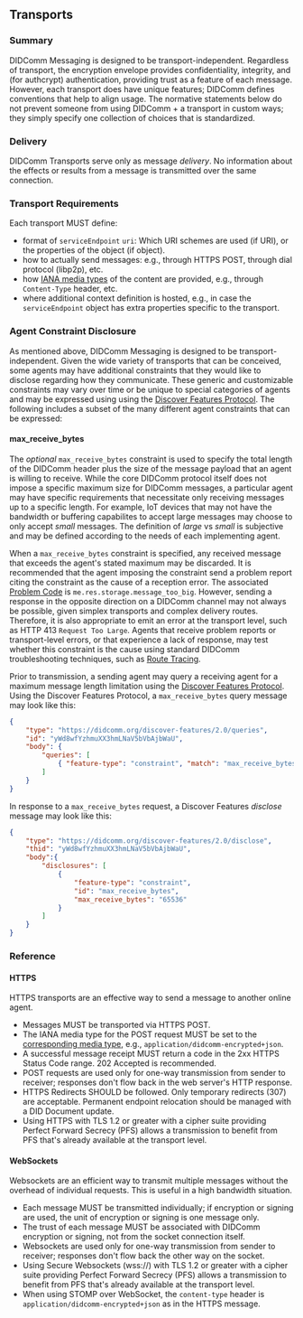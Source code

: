## Transports
### Summary
DIDComm Messaging is designed to be transport-independent. Regardless of transport, the encryption envelope provides confidentiality, integrity, and (for authcrypt) authentication, providing trust as a feature of each message. However, each transport does have unique features; DIDComm defines conventions that help to align usage. The normative statements below do not prevent someone from using DIDComm + a transport in custom ways; they simply specify one collection of choices that is standardized.

### Delivery

DIDComm Transports serve only as message _delivery_. No information about the effects or results from a message is transmitted over the same connection.

### Transport Requirements

Each transport MUST define:

- format of `serviceEndpoint` `uri`: Which URI schemes are used (if URI), or the properties of the object (if object).
- how to actually send messages:  e.g., through HTTPS POST, through dial protocol (libp2p), etc.
- how [IANA media types](#iana-media-types) of the content are provided, e.g., through `Content-Type` header, etc.
- where additional context definition is hosted, e.g., in case the `serviceEndpoint`  object has extra properties specific to the transport.


### Agent Constraint Disclosure

As mentioned above, DIDComm Messaging is designed to be transport-independent.  Given the wide variety of transports that can be conceived, some agents may have additional constraints that they would like to disclose regarding how they communicate.  These generic and customizable constraints may vary over time or be unique to special categories of agents and may be expressed using using the [Discover Features Protocol](#discover-features-protocol-20). The following includes a subset of the many different agent constraints that can be expressed:

#### max\_receive\_bytes
The _optional_ `max_receive_bytes` constraint is used to specify the total length of the DIDComm header plus the size of the message payload that an agent is willing to receive. While the core DIDComm protocol itself does not impose a specific maximum size for DIDComm messages, a particular agent may have specific requirements that necessitate only receiving messages up to a specific length.  For example, IoT devices that may not have the bandwidth or buffering capabilites to accept large messages may choose to only accept _small_ messages.  The definition of _large_ vs _small_ is subjective and may be defined according to the needs of each implementing agent.

When a `max_receive_bytes` constraint is specified, any received message that exceeds the agent's stated maximum may be discarded. It is recommended that the agent imposing the constraint send a problem report citing the constraint as the cause of a reception error.  The associated [Problem Code](#problem-codes) is `me.res.storage.message_too_big`.  However, sending a response in the opposite direction on a DIDComm channel may not always be possible, given simplex transports and complex delivery routes.  Therefore, it is also appropriate to emit an error at the transport level, such as HTTP 413 `Request Too Large`.  Agents that receive problem reports or transport-level errors, or that experience a lack of response, may test whether this constraint is the cause using standard DIDComm troubleshooting techniques, such as [Route Tracing](#route-tracing).

Prior to transmission, a sending agent may query a receiving agent for a maximum message length limitation using the [Discover Features Protocol](#discover-features-protocol-20). Using the Discover Features Protocol, a `max_receive_bytes` query message may look like this:

```json
{
    "type": "https://didcomm.org/discover-features/2.0/queries",
    "id": "yWd8wfYzhmuXX3hmLNaV5bVbAjbWaU",
    "body": {
        "queries": [
            { "feature-type": "constraint", "match": "max_receive_bytes" }
        ]
    }
}
```

In response to a `max_receive_bytes` request, a Discover Features _disclose_ message may look like this:

```json
{
    "type": "https://didcomm.org/discover-features/2.0/disclose",
    "thid": "yWd8wfYzhmuXX3hmLNaV5bVbAjbWaU",
    "body":{
        "disclosures": [
            {
                "feature-type": "constraint",
                "id": "max_receive_bytes",
                "max_receive_bytes": "65536"
            }
        ]
    }
}
```

### Reference
#### HTTPS

HTTPS transports are an effective way to send a message to another online agent.

- Messages MUST be transported via HTTPS POST.
- The IANA media type for the POST request MUST be set to the [corresponding media type](#iana-media-types), e.g., `application/didcomm-encrypted+json`.
- A successful message receipt MUST return a code in the 2xx HTTPS Status Code range. 202 Accepted is recommended. 
- POST requests are used only for one-way transmission from sender to receiver; responses don't flow back in the web server's HTTP response.
- HTTPS Redirects SHOULD be followed. Only temporary redirects (307) are acceptable. Permanent endpoint relocation should be managed with a DID Document update.
- Using HTTPS with TLS 1.2 or greater with a cipher suite providing Perfect Forward Secrecy (PFS) allows a transmission to benefit from PFS that's already available at the transport level.

#### WebSockets
Websockets are an efficient way to transmit multiple messages without the overhead of individual requests. This is useful in a high bandwidth situation.

- Each message MUST be transmitted individually; if encryption or signing are used, the unit of encryption or signing is one message only.
- The trust of each message MUST be associated with DIDComm encryption or signing, not from the socket connection itself.
- Websockets are used only for one-way transmission from sender to receiver; responses don't flow back the other way on the socket.
- Using Secure Websockets (wss://) with TLS 1.2 or greater with a cipher suite providing Perfect Forward Secrecy (PFS) allows a transmission to benefit from PFS that's already available at the transport level.
- When using STOMP over WebSocket, the `content-type` header is `application/didcomm-encrypted+json` as in the HTTPS message.
